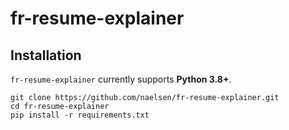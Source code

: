 # fr-resume-explainer

## Installation

`fr-resume-explainer` currently supports **Python 3.8+**.

```
git clone https://github.com/naelsen/fr-resume-explainer.git
cd fr-resume-explainer
pip install -r requirements.txt
```
